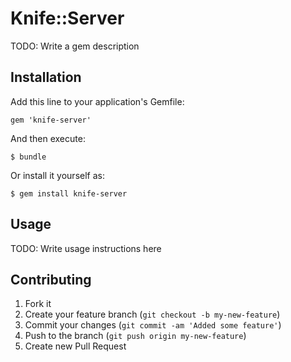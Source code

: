 # Knife::Server

TODO: Write a gem description

## Installation

Add this line to your application's Gemfile:

    gem 'knife-server'

And then execute:

    $ bundle

Or install it yourself as:

    $ gem install knife-server

## Usage

TODO: Write usage instructions here

## Contributing

1. Fork it
2. Create your feature branch (`git checkout -b my-new-feature`)
3. Commit your changes (`git commit -am 'Added some feature'`)
4. Push to the branch (`git push origin my-new-feature`)
5. Create new Pull Request
